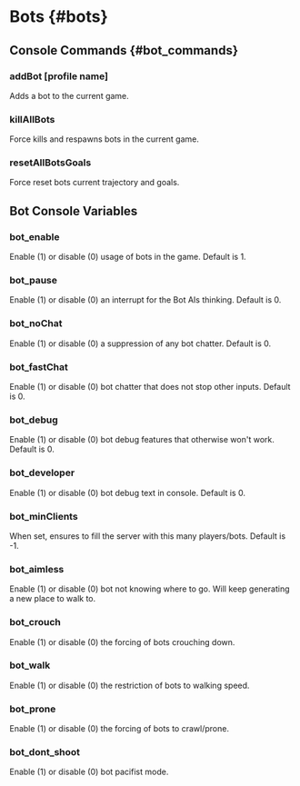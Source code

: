 # Bots {#bots}

## Console Commands {#bot_commands}

### addBot [profile name]

Adds a bot to the current game.

### killAllBots

Force kills and respawns bots in the current game.

### resetAllBotsGoals

Force reset bots current trajectory and goals.

## Bot Console Variables

### bot_enable
Enable (1) or disable (0) usage of bots in the game. Default is 1.

### bot_pause
Enable (1) or disable (0) an interrupt for the Bot AIs thinking. Default is 0.

### bot_noChat
Enable (1) or disable (0) a suppression of any bot chatter. Default is 0.

### bot_fastChat
Enable (1) or disable (0) bot chatter that does not stop other inputs. Default is 0.

### bot_debug
Enable (1) or disable (0) bot debug features that otherwise won't work. Default is 0.

### bot_developer
Enable (1) or disable (0) bot debug text in console. Default is 0.

### bot_minClients
When set, ensures to fill the server with this many players/bots. Default is -1.

### bot_aimless
Enable (1) or disable (0) bot not knowing where to go. Will keep generating a new place to walk to.

### bot_crouch
Enable (1) or disable (0) the forcing of bots crouching down.

### bot_walk
Enable (1) or disable (0) the restriction of bots to walking speed.

### bot_prone
Enable (1) or disable (0) the forcing of bots to crawl/prone.

### bot_dont_shoot
Enable (1) or disable (0) bot pacifist mode.
